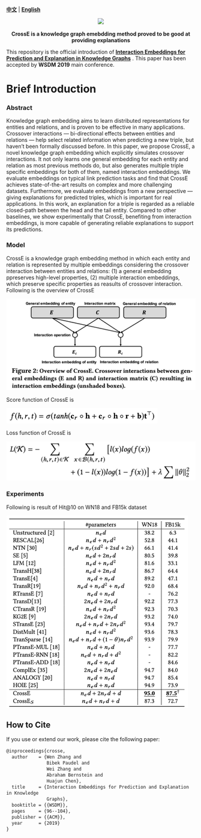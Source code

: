 [**中文**](https://github.com/wencolani/CrossE/master/README_CN.md) | [**English**](https://github.com/wencolani/CrossE/)

<p align="center">
    <a href="https://github.com/zjunlp/openue"> <img src="https://raw.githubusercontent.com/zjunlp/openue/master/docs/images/logo_zju_klab.png" width="400"/></a>
</p>

<p align="center">
    <strong>CrossE is a knowledge graph emebdding method proved to be good at providing explanations</strong>
</p>


This repository is the official introduction of **[Interaction Embeddings for Prediction and Explanation in Knowledge Graphs](https://dl.acm.org/doi/10.1145/3289600.3291014)** . This paper has been accepted by **WSDM 2019** main conference. 


# Brief Introduction


### Abstract

Knowledge graph embedding aims to learn distributed representations for entities and relations, and is proven to be effective in many applications. Crossover interactions — bi-directional effects between entities and relations — help select related information when predicting a new triple, but haven’t been formally discussed before. In this paper, we propose CrossE, a novel knowledge graph embedding which explicitly simulates crossover interactions. It not only learns one general embedding for each entity and relation as most previous methods do, but also generates multiple triple specific embeddings for both of them, named interaction embeddings. We evaluate embeddings on typical link prediction tasks and find that CrossE achieves state-of-the-art results on complex and more challenging datasets. Furthermore, we evaluate embeddings from a new perspective — giving explanations for predicted triples, which is important for real applications. In this work, an explanation for a triple is regarded as a reliable closed-path between the head and the tail entity. Compared to other baselines, we show experimentally that CrossE, benefiting from interaction embeddings, is more capable of generating reliable explanations to support its predictions.


### Model

CrossE is a knowledge graph embedding method in which each entity and relation is represented by multiple embeddings considering the crossover interaction between entities and relations: (1) a general embedding ppreserves high-level properties, (2) multiple interaction embeddings, which preserve specific properties as reasults of crossover interaction. Following is the overview of CrossE

![image-20210822120901037](./figures/crosse.jpg)



Score function of CrossE is 

<img src="./figures/score_function.jpg" alt="score_function.jpg" style="zoom:50%;" />

Loss function of CrossE is 

<img src="./figures/loss_function.jpg" alt="loss_function.jpg" style="zoom:50%;" />


### Experiments

Following is result of Hit@10 on WN18 and FB15k dataset

<img src="./figures/experiment.jpg" alt="loss_function.jpg" style="zoom:50%;" />

## How to Cite

If you use or extend our work, please cite the following paper:

```
@inproceedings{crosse,
  author    = {Wen Zhang and
               Bibek Paudel and
               Wei Zhang and
               Abraham Bernstein and
               Huajun Chen},
  title     = {Interaction Embeddings for Prediction and Explanation in Knowledge
               Graphs},
  booktitle = {{WSDM}},
  pages     = {96--104},
  publisher = {{ACM}},
  year      = {2019}
}
```
